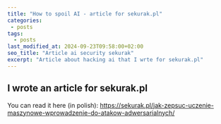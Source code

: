 ```yaml
---
title: "How to spoil AI - article for sekurak.pl"
categories:
 - posts
tags:
  - posts
last_modified_at: 2024-09-23T09:58:00+02:00
seo_title: "Article ai security sekurak"
excerpt: "Article about hacking ai that I wrte for sekurak.pl"
---
```



## I wrote an article for sekurak.pl 

You can read it here (in polish): https://sekurak.pl/jak-zepsuc-uczenie-maszynowe-wprowadzenie-do-atakow-adwersarialnych/

